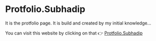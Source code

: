 # Protfolio.Subhadip
It is the protfolio page. It is build and created by my initial knowledge...

You can visit this website by clicking on that 👉 [Protfolio.Subhadip](https://subhadipjana95.github.io/Portfolio/)
